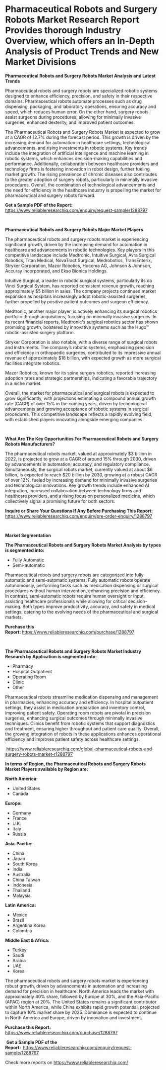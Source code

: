 <p><h1>Pharmaceutical Robots and Surgery Robots Market Research Report Provides thorough Industry Overview, which offers an In-Depth Analysis of Product Trends and New Market Divisions</h1></p><p><strong>Pharmaceutical Robots and Surgery Robots Market Analysis and Latest Trends</strong></p>
<p><p>Pharmaceutical robots and surgery robots are specialized robotic systems designed to enhance efficiency, precision, and safety in their respective domains. Pharmaceutical robots automate processes such as drug dispensing, packaging, and laboratory operations, ensuring accuracy and speed, which reduces human error. On the other hand, surgery robots assist surgeons during procedures, allowing for minimally invasive surgeries, enhanced dexterity, and improved patient outcomes.</p><p>The Pharmaceutical Robots and Surgery Robots Market is expected to grow at a CAGR of 12.7% during the forecast period. This growth is driven by the increasing demand for automation in healthcare settings, technological advancements, and rising investments in robotic systems. Key trends include the integration of artificial intelligence and machine learning in robotic systems, which enhances decision-making capabilities and performance. Additionally, collaboration between healthcare providers and technology firms is fostering innovation in robot design, further fueling market growth. The rising prevalence of chronic diseases also contributes to the greater adoption of surgery robots, particularly in minimally invasive procedures. Overall, the combination of technological advancements and the need for efficiency in the healthcare industry is propelling the market for pharmaceutical and surgery robots forward.</p></p>
<p><strong>Get a Sample PDF of the Report:&nbsp;</strong> <a href="https://www.reliableresearchiq.com/enquiry/request-sample/1288797?utm_campaign=1088&utm_medium=2&utm_source=Github&utm_content=ia&utm_term=16012025&utm_id=pharmaceutical-robots-and-surgery-robots">https://www.reliableresearchiq.com/enquiry/request-sample/1288797</a></p>
<p>&nbsp;</p>
<p><strong>Pharmaceutical Robots and Surgery Robots Major Market Players</strong></p>
<p><p>The pharmaceutical robots and surgery robots market is experiencing significant growth, driven by the increasing demand for automation in healthcare and advancements in robotic technologies. Key players in this competitive landscape include Medtronic, Intuitive Surgical, Avra Surgical Robotics, Titan Medical, NovaTract Surgical, Medrobotics, TransEnterix, Stryker Corporation, Mazor Robotics, Hocoma AG, Johnson & Johnson, Accuray Incorporated, and Ekso Bionics Holdings.</p><p>Intuitive Surgical, a leader in robotic surgical systems, particularly its da Vinci Surgical System, has reported consistent revenue growth, reaching approximately $5 billion in sales. The company projects continued market expansion as hospitals increasingly adopt robotic-assisted surgeries, further propelled by positive patient outcomes and surgeon efficiency.</p><p>Medtronic, another major player, is actively enhancing its surgical robotics portfolio through acquisitions, focusing on minimally invasive surgeries. In its recent financial reports, Medtronic's surgical robotics sector has shown promising growth, bolstered by innovative systems such as the Hugo™ robotic-assisted surgery platform.</p><p>Stryker Corporation is also notable, with a diverse range of surgical robots and instruments. The company’s robotic systems, emphasizing precision and efficiency in orthopaedic surgeries, contributed to its impressive annual revenue of approximately $18 billion, with expected growth as more surgical facilities integrate robotics.</p><p>Mazor Robotics, known for its spine surgery robotics, reported increasing adoption rates and strategic partnerships, indicating a favorable trajectory in a niche market. </p><p>Overall, the market for pharmaceutical and surgical robots is expected to grow significantly, with projections estimating a compound annual growth rate (CAGR) of over 15% in the coming years, driven by technological advancements and growing acceptance of robotic systems in surgical procedures. This competitive landscape reflects a rapidly evolving field, with established players innovating alongside emerging companies.</p></p>
<p>&nbsp;</p>
<p><strong>What Are The Key Opportunities For Pharmaceutical Robots and Surgery Robots Manufacturers?</strong></p>
<p><p>The pharmaceutical robots market, valued at approximately $3 billion in 2022, is projected to grow at a CAGR of around 15% through 2030, driven by advancements in automation, accuracy, and regulatory compliance. Simultaneously, the surgical robots market, currently valued at about $6 billion, is expected to reach $20 billion by 2030, growing at a robust CAGR of over 12%, fueled by increasing demand for minimally invasive surgeries and technological innovations. Key growth trends include enhanced AI integration, increased collaboration between technology firms and healthcare providers, and a rising focus on personalized medicine, which collectively signal a promising future for both sectors.</p></p>
<p><strong>Inquire or Share Your Questions If Any Before Purchasing This Report:</strong> <a href="https://www.reliableresearchiq.com/enquiry/pre-order-enquiry/1288797?utm_campaign=1088&utm_medium=2&utm_source=Github&utm_content=ia&utm_term=16012025&utm_id=pharmaceutical-robots-and-surgery-robots">https://www.reliableresearchiq.com/enquiry/pre-order-enquiry/1288797</a></p>
<p>&nbsp;</p>
<p><strong>Market Segmentation</strong></p>
<p><strong>The Pharmaceutical Robots and Surgery Robots Market Analysis by types is segmented into:</strong></p>
<p><ul><li>Fully Automatic</li><li>Semi-automatic</li></ul></p>
<p><p>Pharmaceutical robots and surgery robots are categorized into fully automatic and semi-automatic systems. Fully automatic robots operate autonomously, performing tasks such as medication dispensing or surgical procedures without human intervention, enhancing precision and efficiency. In contrast, semi-automatic robots require human oversight or input, assisting healthcare professionals while allowing for critical decision-making. Both types improve productivity, accuracy, and safety in medical settings, catering to the evolving needs of the pharmaceutical and surgical markets.</p></p>
<p><strong>Purchase this Report:&nbsp;</strong><a href="https://www.reliableresearchiq.com/purchase/1288797?utm_campaign=1088&utm_medium=2&utm_source=Github&utm_content=ia&utm_term=16012025&utm_id=pharmaceutical-robots-and-surgery-robots">https://www.reliableresearchiq.com/purchase/1288797</a></p>
<p>&nbsp;</p>
<p><strong>The Pharmaceutical Robots and Surgery Robots Market Industry Research by Application is segmented into:</strong></p>
<p><ul><li>Pharmacy</li><li>Hospital Outpatient</li><li>Operating Room</li><li>Clinic</li><li>Other</li></ul></p>
<p><p>Pharmaceutical robots streamline medication dispensing and management in pharmacies, enhancing accuracy and efficiency. In hospital outpatient settings, they assist in medication preparation and inventory control, improving patient safety. Operating room robots are pivotal in precision surgeries, enhancing surgical outcomes through minimally invasive techniques. Clinics benefit from robotic systems that support diagnostics and treatment, ensuring higher throughput and patient care quality. Overall, the growing integration of robots in these applications enhances operational efficiency and improves patient safety across healthcare settings.</p></p>
<p><a href="https://www.reliableresearchiq.com/global-pharmaceutical-robots-and-surgery-robots-market-r1288797?utm_campaign=1088&utm_medium=2&utm_source=Github&utm_content=ia&utm_term=16012025&utm_id=pharmaceutical-robots-and-surgery-robots">&nbsp;https://www.reliableresearchiq.com/global-pharmaceutical-robots-and-surgery-robots-market-r1288797</a></p>
<p><strong>In terms of Region, the Pharmaceutical Robots and Surgery Robots Market Players available by Region are:</strong></p>
<p>
    <p> <strong> North America: </strong>
        <ul>
            <li>United States</li>
            <li>Canada</li>
        </ul>
        </p> 
    <p> <strong> Europe: </strong>
        <ul>
            <li>Germany</li>
            <li>France</li>
            <li>U.K.</li>
            <li>Italy</li>
            <li>Russia</li>
        </ul>
        </p> 
    <p> <strong> Asia-Pacific: </strong>
        <ul>
            <li>China</li>
            <li>Japan</li>
            <li>South Korea</li>
            <li>India</li>
            <li>Australia</li>
            <li>China Taiwan</li>
            <li>Indonesia</li>
            <li>Thailand</li>
            <li>Malaysia</li>
        </ul>
        </p> 
    <p> <strong> Latin America: </strong>
        <ul>
            <li>Mexico</li>
            <li>Brazil</li>
            <li>Argentina Korea</li>
            <li>Colombia</li>
        </ul>
        </p> 
    <p> <strong> Middle East & Africa: </strong>
        <ul>
            <li>Turkey</li>
            <li>Saudi</li>
            <li>Arabia</li>
            <li>UAE</li>
            <li>Korea</li>
        </ul>
    </p>
    </p>
<p><p>The pharmaceutical robots and surgery robots market is experiencing robust growth, driven by advancements in automation and increasing demand for precision in healthcare. North America leads the market with approximately 40% share, followed by Europe at 30%, and the Asia-Pacific (APAC) region at 20%. The United States remains a significant contributor within North America, while China exhibits rapid growth potential, projected to capture 10% market share by 2025. Dominance is expected to continue in North America and Europe, driven by innovation and investment.</p></p>
<p><strong>Purchase this Report: </strong><a href="https://www.reliableresearchiq.com/purchase/1288797?utm_campaign=1088&utm_medium=2&utm_source=Github&utm_content=ia&utm_term=16012025&utm_id=pharmaceutical-robots-and-surgery-robots">https://www.reliableresearchiq.com/purchase/1288797</a></p>
<p>&nbsp;<strong>Get a Sample PDF of the Report:&nbsp;&nbsp;</strong><a href="https://www.reliableresearchiq.com/enquiry/request-sample/1288797?utm_campaign=1088&utm_medium=2&utm_source=Github&utm_content=ia&utm_term=16012025&utm_id=pharmaceutical-robots-and-surgery-robots">https://www.reliableresearchiq.com/enquiry/request-sample/1288797</a></p>
<p><strong></strong></p>
<p>Check more reports on <a href="https://www.reliableresearchiq.com/?utm_campaign=1088&utm_medium=2&utm_source=Github&utm_content=ia&utm_term=16012025&utm_id=pharmaceutical-robots-and-surgery-robots">https://www.reliableresearchiq.com/</a></p>